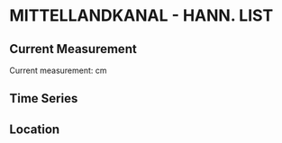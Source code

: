 # MITTELLANDKANAL - HANN. LIST

## Current Measurement

Current measurement: <Value topic="rivers/pegel-online/MLK/HANN._LIST/measurementValue"/> cm

## Time Series

<TimeSeries topic="rivers/pegel-online/MLK/HANN._LIST/measurementValue" period="week" />

## Location

<WorldMap>
  <Marker lat="52.40596236432859" lon="9.745765567789217" labelTopic="rivers/pegel-online/MLK/HANN._LIST" />
</WorldMap>
